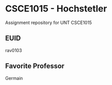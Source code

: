 # CSCE1015 - Hochstetler
Assignment repository for UNT CSCE1015
## EUID
rav0103
## Favorite Professor
Germain
